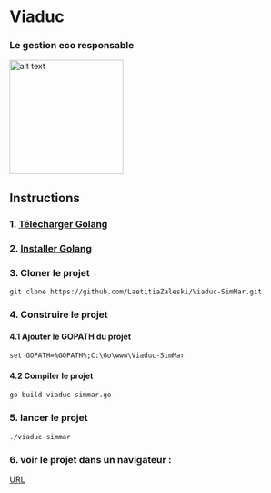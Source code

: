 # Viaduc
### Le gestion eco responsable

<img src="https://storage.googleapis.com/gopherizeme.appspot.com/gophers/187bac3508450b1bc3ae2d4a2519b9d445d4dec6.png" alt="alt text" width="200px" height="200px">


## Instructions
### 1. [Télécharger Golang](https://dl.google.com/go/go1.12.7.windows-amd64.msi)
### 2. [Installer Golang](https://golang.org/doc/install)
### 3. Cloner le projet
`git clone https://github.com/LaetitiaZaleski/Viaduc-SimMar.git`
### 4. Construire le projet
#### 4.1 Ajouter le GOPATH du projet
`set GOPATH=%GOPATH%;C:\Go\www\Viaduc-SimMar`
#### 4.2 Compiler le projet
`go build viaduc-simmar.go`
### 5. lancer le projet
`./viaduc-simmar `
### 6. voir le projet dans un navigateur :
[URL](http://localhost)